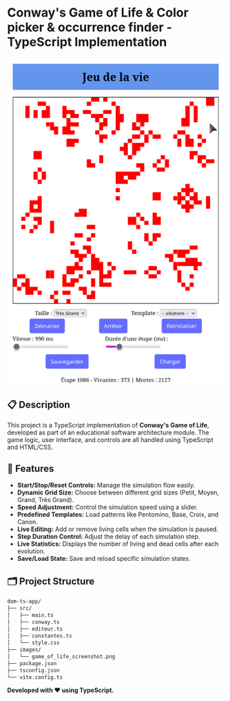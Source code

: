 
# Conway's Game of Life & Color picker & occurrence finder - TypeScript Implementation

![Game Screenshot](images/game_of_life_screenshot.png)

## 📋 Description

This project is a TypeScript implementation of **Conway's Game of Life**, developed as part of an educational software architecture module. The game logic, user interface, and controls are all handled using TypeScript and HTML/CSS.

## 🚀 Features

- **Start/Stop/Reset Controls:** Manage the simulation flow easily.
- **Dynamic Grid Size:** Choose between different grid sizes (Petit, Moyen, Grand, Très Grand).
- **Speed Adjustment:** Control the simulation speed using a slider.
- **Predefined Templates:** Load patterns like Pentomino, Base, Croix, and Canon.
- **Live Editing:** Add or remove living cells when the simulation is paused.
- **Step Duration Control:** Adjust the delay of each simulation step.
- **Live Statistics:** Displays the number of living and dead cells after each evolution.
- **Save/Load State:** Save and reload specific simulation states.

## 🗂️ Project Structure

```
dom-ts-app/
├── src/
│   ├── main.ts
│   ├── conway.ts
│   ├── editeur.ts
│   ├── constantes.ts
│   └── style.css
├── images/
│   └── game_of_life_screenshot.png
├── package.json
├── tsconfig.json
└── vite.config.ts
```

**Developed with ❤️ using TypeScript.**
